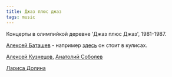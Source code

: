 ```yaml
---
title: Джаз плюс джаз
tags: music
---
```


Концерты в олимпийкой деревне 'Джаз плюс Джаз', 1981-1987.

[Алексей Баташев](https://www.jazz.ru/2021/05/17/in-memoriam-alexey-batashev/) - например [здесь](https://www.youtube.com/watch?v=orr65lhRUmY) он стоит в кулисах.


[Алексей Кузнецов](https://www.wikiwand.com/ru/%D0%9A%D1%83%D0%B7%D0%BD%D0%B5%D1%86%D0%BE%D0%B2,_%D0%90%D0%BB%D0%B5%D0%BA%D1%81%D0%B5%D0%B9_%D0%90%D0%BB%D0%B5%D0%BA%D1%81%D0%B5%D0%B5%D0%B2%D0%B8%D1%87_(%D0%BC%D1%83%D0%B7%D1%8B%D0%BA%D0%B0%D0%BD%D1%82)),
[Анатолий Соболев](https://zen.yandex.ru/media/jazz/anatolii-sobolev-19472003-chelovek-s-nimbom-portret-kontrabasista-glazami-uchenikov-i-kolleg-5b7ab9707fef1f00a8e0e52e)

[Лариса Долина](https://www.youtube.com/watch?v=_tFucBxOYjs)
